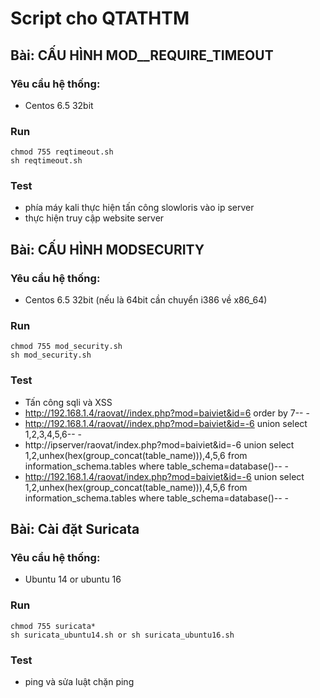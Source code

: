 # Script cho QTATHTM
## Bài: CẤU HÌNH MOD__REQUIRE_TIMEOUT 
### Yêu cầu hệ thống:
- Centos 6.5 32bit

### Run
```
chmod 755 reqtimeout.sh
sh reqtimeout.sh
```

### Test
- phía máy kali thực hiện tấn công slowloris vào ip server
- thực hiện truy cập website server

## Bài: CẤU HÌNH MODSECURITY 
### Yêu cầu hệ thống:
- Centos 6.5 32bit (nếu là 64bit cần chuyển i386 về x86_64)

### Run
```
chmod 755 mod_security.sh
sh mod_security.sh
```

### Test
- Tấn công sqli và XSS
-  http://192.168.1.4/raovat//index.php?mod=baiviet&id=6 order by 7-- - 
- http://192.168.1.4/raovat//index.php?mod=baiviet&id=-6 union select 1,2,3,4,5,6-- - 
- http://ipserver/raovat/index.php?mod=baiviet&id=-6 union select 1,2,unhex(hex(group_concat(table_name))),4,5,6 from information_schema.tables where table_schema=database()-- -
- http://192.168.1.4/raovat/index.php?mod=baiviet&id=-6 union select 1,2,unhex(hex(group_concat(table_name))),4,5,6 from information_schema.tables where table_schema=database()-- -

## Bài: Cài đặt Suricata
### Yêu cầu hệ thống:
- Ubuntu 14 or ubuntu 16

### Run
```
chmod 755 suricata*
sh suricata_ubuntu14.sh or sh suricata_ubuntu16.sh
```

### Test
- ping và sửa luật chặn ping
